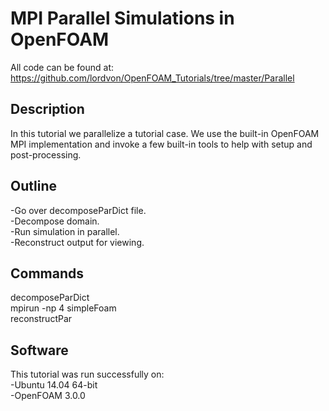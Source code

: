 # MPI Parallel Simulations in OpenFOAM  

All code can be found at: 
https://github.com/lordvon/OpenFOAM_Tutorials/tree/master/Parallel  

## Description
In this tutorial we parallelize a tutorial case. We use the built-in 
OpenFOAM MPI implementation and invoke a few built-in tools to help with setup 
and post-processing.  

## Outline
-Go over decomposeParDict file.  
-Decompose domain.  
-Run simulation in parallel.  
-Reconstruct output for viewing.  

## Commands
decomposeParDict  
mpirun -np 4 simpleFoam  
reconstructPar  

## Software
This tutorial was run successfully on:  
-Ubuntu 14.04 64-bit  
-OpenFOAM 3.0.0    